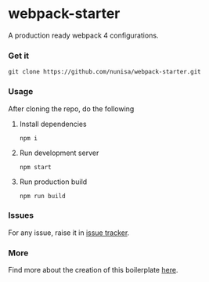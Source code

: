 # webpack-starter #
A production ready webpack 4 configurations.

### Get it ###
`git clone https://github.com/nunisa/webpack-starter.git`

### Usage ###
After cloning the repo, do the following
1. Install dependencies

    `npm i`
2. Run development server

    `npm start`
3. Run production build

    `npm run build`

### Issues ###
For any issue, raise it in [issue tracker](https://github.com/nunisa/webpack-starter/issues).

### More ###
Find more about the creation of this boilerplate [here](https://nunisa.github.io/2019/05/11/how-to-do-production-ready-webpack-4-configuration-from-scratch).

